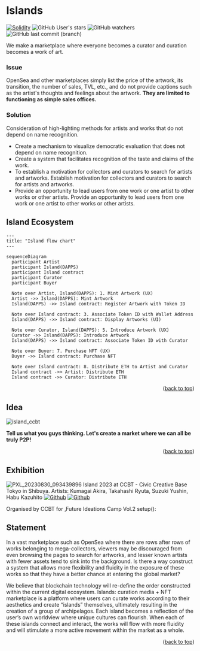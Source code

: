 <!--
*** Thanks for checking out the Island. If you have a suggestion
*** that would make this better, please fork the repo and create a pull request
*** or simply open an issue with the tag "enhancement".
*** Don't forget to give the project a star!
*** Thanks again! 
-->
<div id="top"></div>

# Islands　
[![Solidity](https://custom-icon-badges.herokuapp.com/badge/Solidity-AA6746.svg?logo=Solidity&logoColor=white)]()
![GitHub User's stars](https://img.shields.io/github/stars/:user)
![GitHub watchers](https://img.shields.io/github/watchers/:user/:repo)
![GitHub last commit (branch)](https://img.shields.io/github/last-commit/:user/:repo/:branch)





We make a marketplace where everyone becomes a curator and curation becomes a work of art.

### Issue
OpenSea and other marketplaces simply list the price of the artwork, its transition, the number of sales, TVL, etc., and do not provide captions such as the artist's thoughts and feelings about the artwork.
**They are limited to functioning as simple sales offices.**

### Solution
Consideration of high-lighting methods for artists and works that do not depend on name recognition.
- Create a mechanism to visualize democratic evaluation that does not depend on name recognition.
- Create a system that facilitates recognition of the taste and claims of the work.
- To establish a motivation for collectors and curators to search for artists and artworks. Establish motivation for collectors and curators to search for artists and artworks.
- Provide an opportunity to lead users from one work or one artist to other works or other artists. Provide an opportunity to lead users from one work or one artist to other works or other artists.

## Island Ecosystem
```mermaid
---
title: "Island flow chart"
---

sequenceDiagram
  participant Artist
  participant Island(DAPPS)
  participant Island contract
  participant Curator
  participant Buyer

  Note over Artist, Island(DAPPS): 1. Mint Artwork (UX)
  Artist ->> Island(DAPPS): Mint Artwork
  Island(DAPPS) ->> Island contract: Register Artwork with Token ID

  Note over Island contract: 3. Associate Token ID with Wallet Address
  Island(DAPPS) ->> Island contract: Display Artworks (UI)

  Note over Curator, Island(DAPPS): 5. Introduce Artwork (UX)
  Curator ->> Island(DAPPS): Introduce Artwork
  Island(DAPPS) ->> Island contract: Associate Token ID with Curator

  Note over Buyer: 7. Purchase NFT (UX)
  Buyer ->> Island contract: Purchase NFT

  Note over Island contract: 8. Distribute ETH to Artist and Curator
  Island contract ->> Artist: Distribute ETH
  Island contract ->> Curator: Distribute ETH
```
<p align="right">(<a href="#top">back to top</a>)</p>

## Idea
![island_ccbt](https://github.com/0xalty/Islands/assets/129202655/8b14ffa9-09b6-40ae-a3e7-3e512d8c7f31)


**Tell us what you guys thinking. Let's create a market where we can all be truly P2P!**
<p align="right">(<a href="#top">back to top</a>)</p>



## Exhibition
![PXL_20230830_093439896](https://github.com/0xalty/Island/assets/129202655/4d10f2bd-7bb3-4428-934f-6b7bc145f1ec)
Island 2023
at CCBT - Civic Creative Base Tokyo in Shibuya.
Artists: Kumagai Akira, Takahashi Ryuta, Suzuki Yushin, Habu Kazuhito
[![Github](https://img.shields.io/badge/--FFFFFF?style=social&logo=github&label=Follow%200xalty)](https://github.com/0xalty)
[![Github](https://img.shields.io/badge/--FFFFFF?style=social&logo=github&label=Follow%20YushinSuzuki)](https://github.com/YushinSuzuki)

Organised by CCBT for ‚Future Ideations Camp Vol.2 setup():

## Statement
In a vast marketplace such as OpenSea where there are rows after rows of works belonging to mega-collectors, viewers may be discouraged from even browsing the pages to search for artworks, and lesser known artists with fewer assets tend to sink into the background.
Is there a way construct a system that allows more flexibility and fluidity in the exposure of these works so that they have a better chance at entering the global market?

We believe that blockchain technology will re-define the order constructed within the current digital ecosystem. Islands: curation media + NFT marketplace is a platform where users can curate works according to their aesthetics and create “islands” themselves, ultimately resulting in the creation of a group of archipelagos. Each island becomes a reflection of the user’s own worldview where unique cultures can flourish. When each of these islands connect and interact, the works will flow with more fluidity and will stimulate a more active movement within the market as a whole.
<p align="right">(<a href="#top">back to top</a>)</p>

